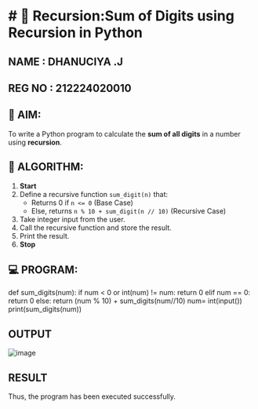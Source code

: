 # # 🔁 Recursion:Sum of Digits using Recursion in Python
NAME : DHANUCIYA .J
---
REG NO : 212224020010
---
## 🎯 AIM:
To write a Python program to calculate the **sum of all digits** in a number using **recursion**.

## 🧠 ALGORITHM:

1. **Start**
2. Define a recursive function `sum_digit(n)` that:
   - Returns 0 if `n <= 0` (Base Case)
   - Else, returns `n % 10 + sum_digit(n // 10)` (Recursive Case)
3. Take integer input from the user.
4. Call the recursive function and store the result.
5. Print the result.
6. **Stop**

## 💻 PROGRAM:
  def sum_digits(num):
      if num < 0 or int(num) != num:
          return 0
      elif num == 0:
          return 0
      else:
          return (num % 10) + sum_digits(num//10)
  num= int(input())
  print(sum_digits(num))

## OUTPUT
![image](https://github.com/user-attachments/assets/02d60b88-a02f-4083-aa2d-3e1787ae10ca)

## RESULT
Thus, the program has been executed successfully.
